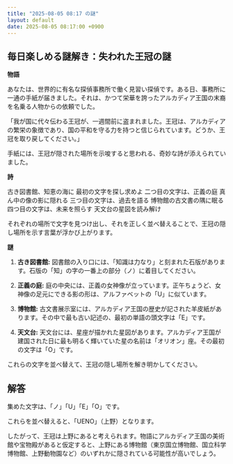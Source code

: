 ```yaml
---
title: "2025-08-05 08:17 の謎"
layout: default
date: 2025-08-05 08:17:00 +0900
---
```

## 毎日楽しめる謎解き：失われた王冠の謎

**物語**

あなたは、世界的に有名な探偵事務所で働く見習い探偵です。ある日、事務所に一通の手紙が届きました。それは、かつて栄華を誇ったアルカディア王国の末裔を名乗る人物からの依頼でした。

「我が国に代々伝わる王冠が、一週間前に盗まれました。王冠は、アルカディアの繁栄の象徴であり、国の平和を守る力を持つと信じられています。どうか、王冠を取り戻してください。」

手紙には、王冠が隠された場所を示唆すると思われる、奇妙な詩が添えられていました。

**詩**

古き図書館、知恵の海に
最初の文字を探し求めよ
二つ目の文字は、正義の庭
真ん中の像の影に隠れる
三つ目の文字は、過去を語る
博物館の古文書の隅に眠る
四つ目の文字は、未来を照らす
天文台の星図を読み解け

それぞれの場所で文字を見つけ出し、それを正しく並べ替えることで、王冠の隠し場所を示す言葉が浮かび上がります。

**謎**

1.  **古き図書館:** 図書館の入り口には、「知識は力なり」と刻まれた石版があります。石版の「知」の字の一番上の部分（ノ）に着目してください。

2.  **正義の庭:** 庭の中央には、正義の女神像が立っています。正午ちょうど、女神像の足元にできる影の形は、アルファベットの「U」に似ています。

3.  **博物館:** 古文書展示室には、アルカディア王国の歴史が記された羊皮紙があります。その中で最も古い記述の、最初の単語の頭文字は「E」です。

4.  **天文台:** 天文台には、星座が描かれた星図があります。アルカディア王国が建国された日に最も明るく輝いていた星の名前は「オリオン」座。その最初の文字は「O」です。

これらの文字を並べ替えて、王冠の隠し場所を解き明かしてください。

## 解答

集めた文字は、「ノ」「U」「E」「O」です。

これらを並べ替えると、「UENO」（上野）となります。

したがって、王冠は上野にあると考えられます。物語にアルカディア王国の美術館や宝物殿があると仮定すると、上野にある博物館（東京国立博物館、国立科学博物館、上野動物園など）のいずれかに隠されている可能性が高いでしょう。
